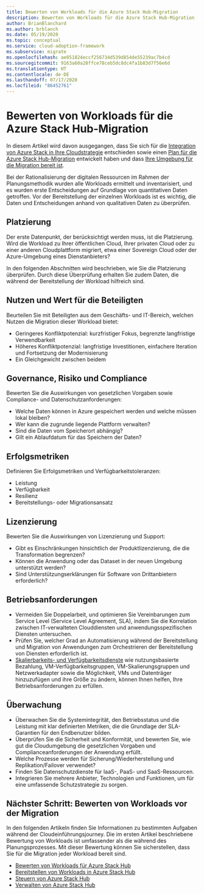 ```yaml
---
title: Bewerten von Workloads für die Azure Stack Hub-Migration
description: Bewerten von Workloads für die Azure Stack Hub-Migration
author: BrianBlanchard
ms.author: brblanch
ms.date: 05/19/2020
ms.topic: conceptual
ms.service: cloud-adoption-framework
ms.subservice: migrate
ms.openlocfilehash: ae051824eccf256734d539d854de55239ac7b4cd
ms.sourcegitcommit: 9163a60a28ffce78ceb5dc8dc4fa1b83d7f56e6d
ms.translationtype: HT
ms.contentlocale: de-DE
ms.lasthandoff: 07/17/2020
ms.locfileid: "86452761"
---
```

# <a name="assess-workloads-for-azure-stack-hub-migration"></a>Bewerten von Workloads für die Azure Stack Hub-Migration

In diesem Artikel wird davon ausgegangen, dass Sie sich für die [Integration von Azure Stack in Ihre Cloudstrategie](./index.md) entschieden sowie einen [Plan für die Azure Stack Hub-Migration](./plan.md) entwickelt haben und dass [Ihre Umgebung für die Migration bereit ist](./ready.md).

Bei der Rationalisierung der digitalen Ressourcen im Rahmen der Planungsmethodik wurden alle Workloads ermittelt und inventarisiert, und es wurden erste Entscheidungen auf Grundlage von quantitativen Daten getroffen. Vor der Bereitstellung der einzelnen Workloads ist es wichtig, die Daten und Entscheidungen anhand von qualitativen Daten zu überprüfen.

## <a name="placement"></a>Platzierung

Der erste Datenpunkt, der berücksichtigt werden muss, ist die Platzierung. Wird die Workload zu Ihrer öffentlichen Cloud, Ihrer privaten Cloud oder zu einer anderen Cloudplattform migriert, etwa einer Sovereign Cloud oder der Azure-Umgebung eines Dienstanbieters?

In den folgenden Abschnitten wird beschrieben, wie Sie die Platzierung überprüfen. Durch diese Überprüfung erhalten Sie zudem Daten, die während der Bereitstellung der Workload hilfreich sind.

## <a name="stakeholder-value"></a>Nutzen und Wert für die Beteiligten

Beurteilen Sie mit Beteiligten aus dem Geschäfts- und IT-Bereich, welchen Nutzen die Migration dieser Workload bietet:

- Geringeres Konfliktpotenzial: kurzfristiger Fokus, begrenzte langfristige Verwendbarkeit
- Höheres Konfliktpotenzial: langfristige Investitionen, einfachere Iteration und Fortsetzung der Modernisierung
- Ein Gleichgewicht zwischen beidem

## <a name="governance-risk-and-compliance"></a>Governance, Risiko und Compliance

Bewerten Sie die Auswirkungen von gesetzlichen Vorgaben sowie Compliance- und Datenschutzanforderungen:

- Welche Daten können in Azure gespeichert werden und welche müssen lokal bleiben?
- Wer kann die zugrunde liegende Plattform verwalten?
- Sind die Daten vom Speicherort abhängig?
- Gilt ein Ablaufdatum für das Speichern der Daten?

## <a name="success-metrics"></a>Erfolgsmetriken

Definieren Sie Erfolgsmetriken und Verfügbarkeitstoleranzen:

- Leistung
- Verfügbarkeit
- Resilienz
- Bereitstellungs- oder Migrationsansatz

## <a name="licensing"></a>Lizenzierung

Bewerten Sie die Auswirkungen von Lizenzierung und Support:

- Gibt es Einschränkungen hinsichtlich der Produktlizenzierung, die die Transformation begrenzen?
- Können die Anwendung oder das Dataset in der neuen Umgebung unterstützt werden?
- Sind Unterstützungserklärungen für Software von Drittanbietern erforderlich?

## <a name="operations-requirements"></a>Betriebsanforderungen

- Vermeiden Sie Doppelarbeit, und optimieren Sie Vereinbarungen zum Service Level (Service Level Agreement, SLA), indem Sie die Korrelation zwischen IT-verwalteten Clouddiensten und anwendungsspezifischen Diensten untersuchen.
- Prüfen Sie, welcher Grad an Automatisierung während der Bereitstellung und Migration von Anwendungen zum Orchestrieren der Bereitstellung von Diensten erforderlich ist.
- [Skalierbarkeits- und Verfügbarkeitsdienste](https://azure.microsoft.com/blog/azure-stack-iaas-part-six/) wie nutzungsbasierte Bezahlung, VM-Verfügbarkeitsgruppen, VM-Skalierungsgruppen und Netzwerkadapter sowie die Möglichkeit, VMs und Datenträger hinzuzufügen und ihre Größe zu ändern, können Ihnen helfen, Ihre Betriebsanforderungen zu erfüllen.

## <a name="monitoring"></a>Überwachung

- Überwachen Sie die Systemintegrität, den Betriebsstatus und die Leistung mit klar definierten Metriken, die die Grundlage der SLA-Garantien für den Endbenutzer bilden.
- Überprüfen Sie die Sicherheit und Konformität, und bewerten Sie, wie gut die Cloudumgebung die gesetzlichen Vorgaben und Complianceanforderungen der Anwendung erfüllt.
- Welche Prozesse werden für Sicherung/Wiederherstellung und Replikation/Failover verwendet?
- Finden Sie Datenschutzdienste für IaaS-, PaaS- und SaaS-Ressourcen.
- Integrieren Sie mehrere Anbieter, Technologien und Funktionen, um für eine umfassende Schutzstrategie zu sorgen.

## <a name="next-step-assess-workloads-before-migration"></a>Nächster Schritt: Bewerten von Workloads vor der Migration

In den folgenden Artikeln finden Sie Informationen zu bestimmten Aufgaben während der Cloudeinführungsjourney. Die im ersten Artikel beschriebene Bewertung von Workloads ist umfassender als die während des Planungsprozesses. Mit dieser Bewertung können Sie sicherstellen, dass Sie für die Migration jeder Workload bereit sind.

- [Bewerten von Workloads für Azure Stack Hub](./migrate-assess.md)
- [Bereitstellen von Workloads in Azure Stack Hub](./migrate-deploy.md)
- [Steuern von Azure Stack Hub](./govern.md)
- [Verwalten von Azure Stack Hub](./manage.md)

